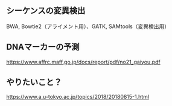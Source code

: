## シーケンスの変異検出
BWA, Bowtie2（アライメント用）、GATK, SAMtools（変異検出用）
## DNAマーカーの予測
https://www.affrc.maff.go.jp/docs/report/pdf/no21_gaiyou.pdf

## やりたいこと？
https://www.a.u-tokyo.ac.jp/topics/2018/20180815-1.html
